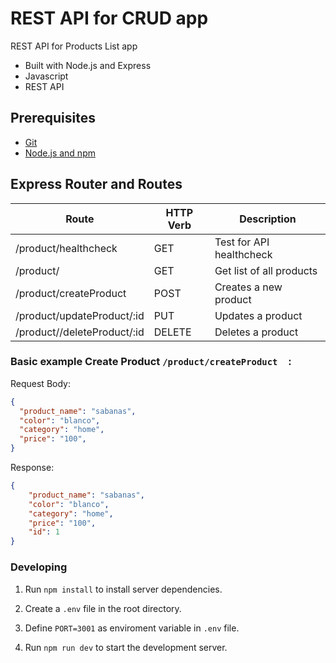 # REST API for CRUD app

REST API for Products List app

- Built with Node.js and Express
- Javascript
- REST API 

## Prerequisites

- [Git](https://git-scm.com/downloads)
-  [Node.js and npm](https://nodejs.org)

## Express Router and Routes

| Route                       | HTTP Verb | Description              |
| ----------------------------| --------- | ------------------------ |
| /product/healthcheck        | GET       | Test for API healthcheck |
| /product/                   | GET       | Get list of all products |
| /product/createProduct      | POST      | Creates a new product    |
| /product/updateProduct/:id  | PUT       | Updates a product        |
| /product//deleteProduct/:id | DELETE    | Deletes a product        |


### Basic example **Create Product** `/product/createProduct  `:

Request Body:
```json
{
  "product_name": "sabanas",
  "color": "blanco",
  "category": "home",
  "price": "100",
}
```

Response:

```json
{
    "product_name": "sabanas",
    "color": "blanco",
    "category": "home",
    "price": "100",
    "id": 1
}
```

### Developing

1. Run `npm install` to install server dependencies.

2. Create a `.env` file in the root directory.
 
3. Define `PORT=3001` as enviroment variable in `.env` file.

5. Run `npm run dev` to start the development server.